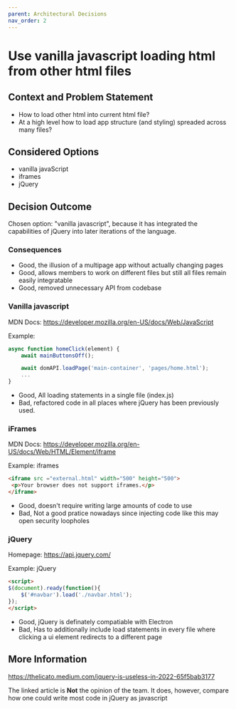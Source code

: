 ```yaml
---
parent: Architectural Decisions
nav_order: 2
---
```

# Use vanilla javascript loading html from other html files

## Context and Problem Statement

* How to load other html into current html file?
* At a high level how to load app structure (and styling) spreaded across many files?

## Considered Options
* vanilla javaScript
* iframes
* jQuery

## Decision Outcome

Chosen option: "vanilla javascript", because it has integrated the capabilities of jQuery into later iterations of the language.

### Consequences
* Good, the illusion of a multipage app without actually changing pages 
* Good, allows members to work on different files but still all files remain easily integratable  
* Good, removed unnecessary API from codebase


### Vanilla javascript
MDN Docs: https://developer.mozilla.org/en-US/docs/Web/JavaScript

Example:
```javascript
async function homeClick(element) {
    await mainButtonsOff();

	await domAPI.loadPage('main-container', 'pages/home.html');
	...
}
```

* Good, All loading statements in a single file (index.js)
* Bad, refactored code in all places where jQuery has been previously used.

### iFrames
MDN Docs: https://developer.mozilla.org/en-US/docs/Web/HTML/Element/iframe

Example:
iframes
 ```html
<iframe src ="external.html" width="500" height="500">
  <p>Your browser does not support iframes.</p>
</iframe>
 ```

* Good, doesn't require writing large amounts of code to use
* Bad, Not a good pratice nowadays since injecting code like this may open security loopholes 

### jQuery
Homepage: <https://api.jquery.com/> 

Example:
jQuery 
```html 
<script>
$(document).ready(function(){        
	$('#navbar').load('./navbar.html');
});
</script>
```

* Good, jQuery is definately compatiable with Electron
* Bad, Has to additionally include load statements in every file where clicking a ui element redirects
to a different page

## More Information
<https://thelicato.medium.com/jquery-is-useless-in-2022-65f5bab3177>

The linked article is **Not** the opinion of the team. It does, however, compare how one could write most code in jQuery as javascript

